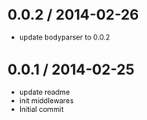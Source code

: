 
0.0.2 / 2014-02-26 
==================

  * update bodyparser to 0.0.2

0.0.1 / 2014-02-25
==================

  * update readme
  * init middlewares
  * Initial commit
